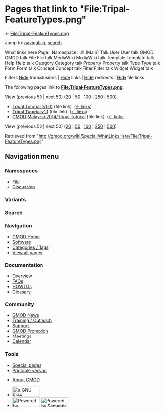 <div id="mw-page-base" class="noprint">

</div>

<div id="mw-head-base" class="noprint">

</div>

<div id="content" class="mw-body" role="main">

<span id="top"></span>

<div id="mw-js-message" style="display:none;">

</div>



# <span dir="auto">Pages that link to "File:Tripal-FeatureTypes.png"</span>

<div id="bodyContent">

<div id="contentSub">

←
[File:Tripal-FeatureTypes.png](/wiki/File:Tripal-FeatureTypes.png "File:Tripal-FeatureTypes.png")

</div>

<div id="jump-to-nav" class="mw-jump">

Jump to: [navigation](#mw-navigation), [search](#p-search)

</div>

<div id="mw-content-text">

What links here Page:  Namespace:  all (Main) Talk User User talk GMOD
GMOD talk File File talk MediaWiki MediaWiki talk Template Template talk
Help Help talk Category Category talk Property Property talk Type Type
talk Form Form talk Concept Concept talk Filter Filter talk Widget
Widget talk

Filters
[Hide](/mediawiki/index.php?title=Special:WhatLinksHere/File:Tripal-FeatureTypes.png&hidetrans=1 "Special:WhatLinksHere/File:Tripal-FeatureTypes.png")
transclusions \|
[Hide](/mediawiki/index.php?title=Special:WhatLinksHere/File:Tripal-FeatureTypes.png&hidelinks=1 "Special:WhatLinksHere/File:Tripal-FeatureTypes.png")
links \|
[Hide](/mediawiki/index.php?title=Special:WhatLinksHere/File:Tripal-FeatureTypes.png&hideredirs=1 "Special:WhatLinksHere/File:Tripal-FeatureTypes.png")
redirects \|
[Hide](/mediawiki/index.php?title=Special:WhatLinksHere/File:Tripal-FeatureTypes.png&hideimages=1 "Special:WhatLinksHere/File:Tripal-FeatureTypes.png")
file links

The following pages link to
**[File:Tripal-FeatureTypes.png](/wiki/File:Tripal-FeatureTypes.png "File:Tripal-FeatureTypes.png")**:

View (previous 50 \| next 50)
([20](/mediawiki/index.php?title=Special:WhatLinksHere/File:Tripal-FeatureTypes.png&limit=20 "Special:WhatLinksHere/File:Tripal-FeatureTypes.png")
\|
[50](/mediawiki/index.php?title=Special:WhatLinksHere/File:Tripal-FeatureTypes.png&limit=50 "Special:WhatLinksHere/File:Tripal-FeatureTypes.png")
\|
[100](/mediawiki/index.php?title=Special:WhatLinksHere/File:Tripal-FeatureTypes.png&limit=100 "Special:WhatLinksHere/File:Tripal-FeatureTypes.png")
\|
[250](/mediawiki/index.php?title=Special:WhatLinksHere/File:Tripal-FeatureTypes.png&limit=250 "Special:WhatLinksHere/File:Tripal-FeatureTypes.png")
\|
[500](/mediawiki/index.php?title=Special:WhatLinksHere/File:Tripal-FeatureTypes.png&limit=500 "Special:WhatLinksHere/File:Tripal-FeatureTypes.png"))

- [Tripal Tutorial
  (v1.0)](/wiki/Tripal_Tutorial_(v1.0) "Tripal Tutorial (v1.0)") (file
  link) ‎ <span class="mw-whatlinkshere-tools">([←
  links](/mediawiki/index.php?title=Special:WhatLinksHere&target=Tripal+Tutorial+%28v1.0%29 "Special:WhatLinksHere"))</span>
- [Tripal Tutorial
  v1.1](/wiki/Tripal_Tutorial_v1.1 "Tripal Tutorial v1.1") (file link) ‎
  <span class="mw-whatlinkshere-tools">([←
  links](/mediawiki/index.php?title=Special:WhatLinksHere&target=Tripal+Tutorial+v1.1 "Special:WhatLinksHere"))</span>
- [GMOD Malaysia 2014/Tripal
  Tutorial](/wiki/GMOD_Malaysia_2014/Tripal_Tutorial "GMOD Malaysia 2014/Tripal Tutorial")
  (file link) ‎ <span class="mw-whatlinkshere-tools">([←
  links](/mediawiki/index.php?title=Special:WhatLinksHere&target=GMOD+Malaysia+2014%2FTripal+Tutorial "Special:WhatLinksHere"))</span>

View (previous 50 \| next 50)
([20](/mediawiki/index.php?title=Special:WhatLinksHere/File:Tripal-FeatureTypes.png&limit=20 "Special:WhatLinksHere/File:Tripal-FeatureTypes.png")
\|
[50](/mediawiki/index.php?title=Special:WhatLinksHere/File:Tripal-FeatureTypes.png&limit=50 "Special:WhatLinksHere/File:Tripal-FeatureTypes.png")
\|
[100](/mediawiki/index.php?title=Special:WhatLinksHere/File:Tripal-FeatureTypes.png&limit=100 "Special:WhatLinksHere/File:Tripal-FeatureTypes.png")
\|
[250](/mediawiki/index.php?title=Special:WhatLinksHere/File:Tripal-FeatureTypes.png&limit=250 "Special:WhatLinksHere/File:Tripal-FeatureTypes.png")
\|
[500](/mediawiki/index.php?title=Special:WhatLinksHere/File:Tripal-FeatureTypes.png&limit=500 "Special:WhatLinksHere/File:Tripal-FeatureTypes.png"))

</div>

<div class="printfooter">

Retrieved from
"<http://gmod.org/wiki/Special:WhatLinksHere/File:Tripal-FeatureTypes.png>"

</div>

<div id="catlinks" class="catlinks catlinks-allhidden">

</div>

<div class="visualClear">

</div>

</div>

</div>

<div id="mw-navigation">

## Navigation menu

<div id="mw-head">



<div id="left-navigation">

<div id="p-namespaces" class="vectorTabs" role="navigation"
aria-labelledby="p-namespaces-label">

### Namespaces

- <span id="ca-nstab-image"><a href="/wiki/File:Tripal-FeatureTypes.png" accesskey="c"
  title="View the file page [c]">File</a></span>
- <span id="ca-talk"><a
  href="/mediawiki/index.php?title=File_talk:Tripal-FeatureTypes.png&amp;action=edit&amp;redlink=1"
  accesskey="t"
  title="Discussion about the content page [t]">Discussion</a></span>

</div>

<div id="p-variants" class="vectorMenu emptyPortlet" role="navigation"
aria-labelledby="p-variants-label">

### 

### Variants[](#)

<div class="menu">

</div>

</div>

</div>

<div id="right-navigation">





</div>

<div id="p-search" role="search">

### Search

<div id="simpleSearch">

</div>

</div>

</div>

</div>

<div id="mw-panel">

<div id="p-logo" role="banner">

<a href="/wiki/Main_Page"
style="background-image: url(http://gmod.org/images/GMOD-cogs.png);"
title="Visit the main page"></a>

</div>

<div id="p-Navigation" class="portal" role="navigation"
aria-labelledby="p-Navigation-label">

### Navigation

<div class="body">

- <span id="n-GMOD-Home">[GMOD Home](/wiki/Main_Page)</span>
- <span id="n-Software">[Software](/wiki/GMOD_Components)</span>
- <span id="n-Categories-.2F-Tags">[Categories /
  Tags](/wiki/Categories)</span>
- <span id="n-View-all-pages">[View all
  pages](/wiki/Special:AllPages)</span>

</div>

</div>

<div id="p-Documentation" class="portal" role="navigation"
aria-labelledby="p-Documentation-label">

### Documentation

<div class="body">

- <span id="n-Overview">[Overview](/wiki/Overview)</span>
- <span id="n-FAQs">[FAQs](/wiki/Category:FAQ)</span>
- <span id="n-HOWTOs">[HOWTOs](/wiki/Category:HOWTO)</span>
- <span id="n-Glossary">[Glossary](/wiki/Glossary)</span>

</div>

</div>

<div id="p-Community" class="portal" role="navigation"
aria-labelledby="p-Community-label">

### Community

<div class="body">

- <span id="n-GMOD-News">[GMOD News](/wiki/GMOD_News)</span>
- <span id="n-Training-.2F-Outreach">[Training /
  Outreach](/wiki/Training_and_Outreach)</span>
- <span id="n-Support">[Support](/wiki/Support)</span>
- <span id="n-GMOD-Promotion">[GMOD
  Promotion](/wiki/GMOD_Promotion)</span>
- <span id="n-Meetings">[Meetings](/wiki/Meetings)</span>
- <span id="n-Calendar">[Calendar](/wiki/Calendar)</span>

</div>

</div>

<div id="p-tb" class="portal" role="navigation"
aria-labelledby="p-tb-label">

### Tools

<div class="body">

- <span id="t-specialpages"><a href="/wiki/Special:SpecialPages" accesskey="q"
  title="A list of all special pages [q]">Special pages</a></span>
- <span id="t-print"><a
  href="/mediawiki/index.php?title=Special:WhatLinksHere/File:Tripal-FeatureTypes.png&amp;printable=yes"
  rel="alternate" accesskey="p"
  title="Printable version of this page [p]">Printable version</a></span>

</div>

</div>

</div>

</div>

<div id="footer" role="contentinfo">

- <span id="footer-places-about">[About
  GMOD](/wiki/GMOD:About "GMOD:About")</span>

<!-- -->

- <span id="footer-copyrightico">[<img src="http://www.gnu.org/graphics/gfdl-logo-small.png" width="88"
  height="31" alt="a GNU Free Documentation License" />](http://www.gnu.org/licenses/fdl-1.3.html)</span>
- <span id="footer-poweredbyico">[<img src="/mediawiki/skins/common/images/poweredby_mediawiki_88x31.png"
  width="88" height="31" alt="Powered by MediaWiki" />](//www.mediawiki.org/)
  [<img
  src="/mediawiki/extensions/SemanticMediaWiki/includes/../resources/images/smw_button.png"
  width="88" height="31" alt="Powered by Semantic MediaWiki" />](https://www.semantic-mediawiki.org/wiki/Semantic_MediaWiki)</span>

<div style="clear:both">

</div>

</div>
